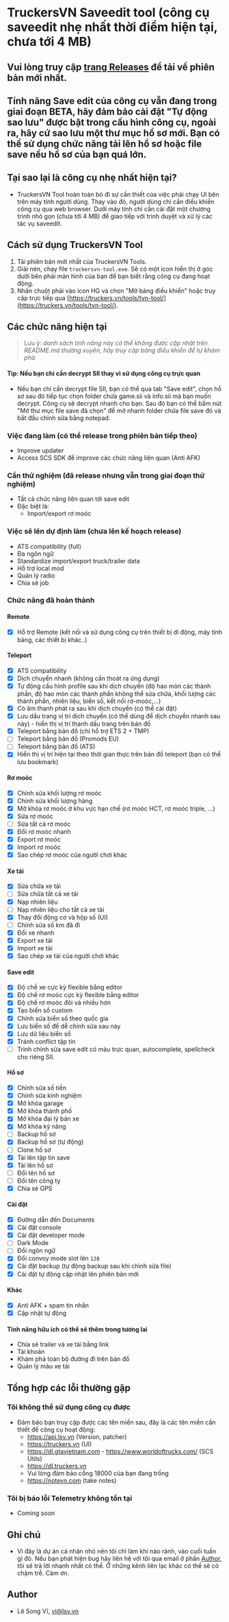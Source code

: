 # TruckersVN Saveedit tool (công cụ saveedit nhẹ nhất thời điểm hiện tại, chưa tới 4 MB)

## Vui lòng truy cập [trang Releases](https://github.com/lesongvi/truckersvn-saveedit-tool/releases) để tải về phiên bản mới nhất.

## Tính năng Save edit của công cụ vẫn đang trong giai đoạn BETA, hãy đảm bảo cài đặt "Tự động sao lưu" được bật trong cấu hình công cụ, ngoài ra, hãy cứ sao lưu một thư mục hồ sơ mới. Bạn có thể sử dụng chức năng tải lên hồ sơ hoặc file save nếu hồ sơ của bạn quá lớn.

## Tại sao lại là công cụ nhẹ nhất hiện tại?

- TruckersVN Tool hoàn toàn bỏ đi sự cần thiết của việc phải chạy UI bên trên máy tính người dùng. Thay vào đó, người dùng chỉ cần điều khiển công cụ qua web browser. Dưới máy tính chỉ cần cài đặt một chương trình nhỏ gọn (chưa tới 4 MB) để giao tiếp với trình duyệt và xử lý các tác vụ saveedit.

## Cách sử dụng TruckersVN Tool

1. Tải phiên bản mới nhất của TruckersVN Tools.
2. Giải nén, chạy file `truckersvn-tool.exe`. Sẽ có một icon hiển thị ở góc dưới bên phải màn hình của bạn để bạn biết rằng công cụ đang hoạt động.
3. Nhấn chuột phải vào icon HG và chọn "Mở bảng điều khiển" hoặc truy cập trực tiếp qua [https://truckers.vn/tools/tvn-tool/](https://truckers.vn/tools/tvn-tool/).

## Các chức năng hiện tại

> Lưu ý: _danh sách tính năng này có thể không được cập nhật trên README.md thường xuyên, hãy truy cập bảng điều khiển để tự khám phá_

#### Tip: Nếu bạn chỉ cần decrypt SII thay vì sử dụng công cụ trực quan

- Nếu bạn chỉ cần decrypt file SII, bạn có thể qua tab "Save edit", chọn hồ sơ sau đó tiếp tục chọn folder chứa game.sii và info.sii mà bạn muốn decrypt. Công cụ sẽ decrypt nhanh cho bạn. Sau đó bạn có thể bấm nút "Mở thư mục file save đã chọn" để mở nhanh folder chứa file save đó và bắt đầu chỉnh sửa bằng notepad.

### Việc đang làm (có thể release trong phiên bản tiếp theo)
- Improve updater
- Access SCS SDK để improve các chức năng liên quan (Anti AFK)

### Cần thử nghiệm (đã release nhưng vẫn trong giai đoạn thử nghiệm)

- Tất cả chức năng liên quan tới save edit
- Đặc biệt là:
  - Import/export rơ moóc
### Việc sẽ lên dự định làm (chưa lên kế hoạch release)

- ATS compatibility (full)
- Đa ngôn ngữ
- Standardize import/export truck/trailer data
- Hỗ trợ local mod
- Quản lý radio
- Chia sẻ job

### Chức năng đã hoàn thành

#### Remote

- [x] Hỗ trợ Remote (kết nối và sử dụng công cụ trên thiết bị di động, máy tính bảng, các thiết bị khác..)

#### Teleport

- [x] ATS compatibility
- [x] Dịch chuyển nhanh (không cần thoát ra ứng dụng)
- [x] Tự động cấu hình profile sau khi dịch chuyển (độ hao mòn các thành phần, độ hao mòn các thành phần không thể sửa chữa, khối lượng các thành phần, nhiên liệu, biển số, kết nối rơ-moóc,...)
- [x] Có âm thanh phát ra sau khi dịch chuyển (có thể cài đặt)
- [x] Lưu dấu trang vị trí dịch chuyển (có thể dùng để dịch chuyển nhanh sau này) - hiển thị vị trí thanh dấu trang trên bản đồ
- [x] Teleport bằng bản đồ (chỉ hỗ trợ ETS 2 + TMP)
- [ ] Teleport bằng bản đồ (Promods EU)
- [ ] Teleport bằng bản đồ (ATS)
- [x] Hiển thị vị trí hiện tại theo thời gian thực trên bản đồ teleport (bạn có thể lưu bookmark)

#### Rơ moóc

- [x] Chỉnh sửa khối lượng rơ moóc
- [x] Chỉnh sửa khối lượng hàng
- [x] Mở khóa rơ moóc ở khu vực hạn chế (rơ moóc HCT, rơ moóc triple, ...)
- [x] Sửa rơ moóc
- [ ] Sửa tất cả rơ moóc
- [x] Đổi rơ moóc nhanh
- [x] Export rơ moóc
- [x] Import rơ moóc
- [x] Sao chép rơ moóc của người chơi khác

#### Xe tải

- [x] Sửa chữa xe tải
- [ ] Sửa chữa tất cả xe tải
- [x] Nạp nhiên liệu
- [ ] Nạp nhiên liệu cho tất cả xe tải
- [x] Thay đổi động cơ và hộp số (UI)
- [ ] Chỉnh sửa số km đã đi
- [x] Đổi xe nhanh
- [x] Export xe tải
- [x] Import xe tải
- [x] Sao chép xe tải của người chơi khác

#### Save edit

- [x] Độ chế xe cực kỳ flexible bằng editor
- [x] Độ chế rơ moóc cực kỳ flexible bằng editor
- [x] Độ chế rơ moóc đôi và nhiều hơn
- [x] Tạo biển số custom
- [x] Chỉnh sửa biển số theo quốc gia
- [x] Lưu biển số để dễ chỉnh sửa sau này
- [x] Lưu dữ liệu biển số
- [x] Tránh conflict tập tin
- [ ] Trình chỉnh sửa save edit có màu trực quan, autocomplete, spellcheck cho riêng SII.

#### Hồ sơ

- [x] Chỉnh sửa số tiền
- [x] Chỉnh sửa kinh nghiệm
- [x] Mở khóa garage
- [x] Mở khóa thành phố
- [x] Mở khóa đại lý bán xe
- [x] Mở khóa kỹ năng
- [ ] Backup hồ sơ
- [x] Backup hồ sơ (tự động)
- [ ] Clone hồ sơ
- [x] Tải lên tập tin save
- [x] Tải lên hồ sơ
- [ ] Đổi tên hồ sơ
- [ ] Đổi tên công ty
- [x] Chia sẻ GPS

#### Cài đặt

- [x] Đường dẫn đến Documents
- [x] Cài đặt console
- [x] Cài đặt developer mode
- [ ] Dark Mode
- [ ] Đổi ngôn ngữ
- [x] Đổi convoy mode slot lên `128`
- [x] Cài đặt backup (tự động backup sau khi chỉnh sửa file)
- [x] Cài đặt tự động cập nhật lên phiên bản mới

#### Khác
- [x] Anti AFK + spam tin nhắn
- [x] Cập nhật tự động

#### Tính năng hữu ích có thể sẽ thêm trong tương lai

- Chia sẻ trailer và xe tải bằng link
- Tài khoản
- Khám phá toàn bộ đường đi trên bản đồ
- Quản lý màu xe tải

<!--<img alt="image" src="https://github.com/user-attachments/assets/10049bb6-5980-4936-967d-fd1c1d1ccd20" width="30%" />

<img alt="image" src="https://github.com/user-attachments/assets/d03da7b9-f803-4407-920e-e079685f77a8" width="30%" />

<img alt="image" src="https://github.com/user-attachments/assets/118c8910-8a60-48ac-9208-67daaf01e781" width="30%" />-->

## Tổng hợp các lỗi thường gặp
### Tôi không thể sử dụng công cụ được
- Đảm bảo bạn truy cập được các tên miền sau, đây là các tên miền cần thiết để công cụ hoạt động:
  - https://api.lsv.vn (Version, patcher)
  - https://truckers.vn (UI)
  - https://dl.gtavietnam.com - https://www.worldoftrucks.com/ (SCS Utils)
  - https://dl.truckers.vn
  - Vui lòng đảm bảo cổng 18000 của bạn đang trống
  - https://notevn.com (take notes)
### Tôi bị báo lỗi Telemetry không tồn tại
- Coming soon

## Ghi chú

- Vì đây là dự án cá nhân nhỏ nên tôi chỉ làm khi nào rảnh, vào cuối tuần gì đó. Nếu bạn phát hiện bug hãy liên hệ với tôi qua email ở phần [Author](#author), tôi sẽ trả lời nhanh nhất có thể. Ở những kênh liên lạc khác có thể sẽ có chậm trễ. Cảm ơn.

## Author

- Lê Song Vĩ, <vi@lsv.vn>
